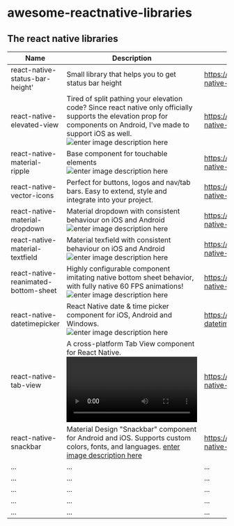 # awesome-reactnative-libraries

## The react native libraries

|            Name    |Description               |Repository                        |
|------------------|-------------------------------|-----------------------------|
|react-native-status-bar-height'|Small library that helps you to get status bar height            |https://github.com/ovr/react-native-status-bar-height#readme           |
|react-native-elevated-view       |Tired of split pathing your elevation code?  Since react native only officially supports the elevation prop for <View> components on Android, I've made <ElevatedView> to support iOS as well.     ![enter image description here](https://raw.githubusercontent.com/alekhurst/react-native-elevated-view/master/screenshot-ios.png)     |https://github.com/alekhurst/react-native-elevated-view    |
|react-native-material-ripple         |Base component for touchable elements    ![enter image description here](https://cloud.githubusercontent.com/assets/2055622/24832328/459afaf0-1cb6-11e7-975d-accedb67a716.gif)  |https://github.com/n4kz/react-native-material-ripple     |
|react-native-vector-icons       |Perfect for buttons, logos and nav/tab bars. Easy to extend, style and integrate into your project.          |https://github.com/oblador/react-native-vector-icons    |
|react-native-material-dropdown         |Material dropdown with consistent behaviour on iOS and Android ![enter image description here](https://user-images.githubusercontent.com/2055622/27727487-591a807a-5d87-11e7-89f6-f31a442db0c6.gif )| https://github.com/n4kz/react-native-material-dropdown    |
|react-native-material-textfield      | Material texfield with consistent behaviour on iOS and Android ![enter image description here](https://cloud.githubusercontent.com/assets/2055622/24325711/eaa4ff08-11af-11e7-8550-2504c1580979.gif )          |https://github.com/n4kz/react-native-material-textfield     |
|react-native-reanimated-bottom-sheet      |Highly configurable component imitating native bottom sheet behavior, with fully native 60 FPS animations!    ![enter image description here](https://github.com/osdnk/react-native-reanimated-bottom-sheet/blob/master/gifs/1.gif)      |https://github.com/osdnk/react-native-reanimated-bottom-sheet      |
|react-native-datetimepicker         |React Native date & time picker component for iOS, Android and Windows.   ![enter image description here](https://github.com/react-native-datetimepicker/datetimepicker/blob/master/docs/images/android_date.png)       |https://github.com/react-native-datetimepicker/datetimepicker      |
|react-native-tab-view         |A cross-platform Tab View component for React Native.    ![enter image description here](https://raw.githubusercontent.com/satya164/react-native-tab-view/master/demo/demo.mp4)          |https://github.com/satya164/react-native-tab-view     |
|react-native-snackbar         |Material Design "Snackbar" component for Android and iOS. Supports custom colors, fonts, and languages.   [enter image description here](https://github.com/cooperka/react-native-snackbar/blob/master/example/screenshots/snackbar.png)       |https://github.com/cooperka/react-native-snackbar      |
|...         |...          |...      |
|...         |...          |...      |
|...         |...          |...      |
|...         |...          |...      |
|...         |...          |...      |
